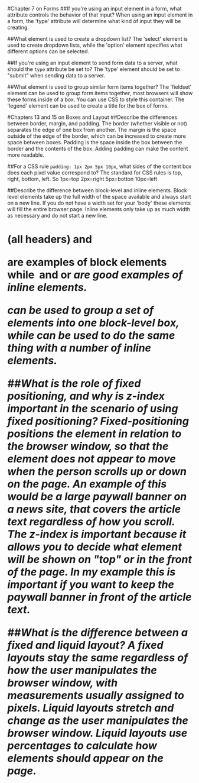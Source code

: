 #Chapter 7 on Forms
##If you're using an input element in a form, what attribute controls the behavior of that input?
    When using an input element in a form, the 'type' attribute will determine what kind of input they will be creating.

##What element is used to create a dropdown list?
    The 'select' element is used to create dropdown lists, while the 'option' element specifies what different options can be selected.

##If you're using an input element to send form data to a server, what should the `type` attribute be set to?
    The 'type' element should be set to "submit" when sending data to a server.

##What element is used to group similar form items together?
    The 'fieldset' element can be used to group form items together, most browsers will show these forms inside of a box. You can use CSS to style this container. The 'legend' element can be used to create a title for the box of forms.

#Chapters 13 and 15 on Boxes and Layout
##Describe the differences between border, margin, and padding.
    The border (whether visible or not) separates the edge of one box from another. The margin is the space outside of the edge of the border, which can be increased to create more space between boxes. Padding is the space inside the box between the border and the contents of the box. Adding padding can make the content more readable.

##For a CSS rule `padding: 1px 2px 5px 10px`, what sides of the content box does each pixel value correspond to?
    The standard for CSS rules is top, right, bottom, left. So 1px=top 2px=right 5px=botton 10px=left

##Describe the difference between block-level and inline elements.
    Block level elements take up the full width of the space available and always start on a new line. If you do not have a width set for your 'body' these elements will fill the entire browser page. Inline elements only take up as much width as necessary and do not start a new line. <h1>(all headers) and <p> are examples of block elements while <img> and <b> or <i> are good examples of inline elements. <div> can be used to group a set of elements into one block-level box, while <span> can be used to do the same thing with a number of inline elements.

##What is the role of fixed positioning, and why is z-index important in the scenario of using fixed positioning?
    Fixed-positioning positions the element in relation to the browser window, so that the element does not appear to move when the person scrolls up or down on the page. An example of this would be a large paywall banner on a news site, that covers the article text regardless of how you scroll. The z-index is important because it allows you to decide what element will be shown on "top" or in the front of the page. In my example this is important if you want to keep the paywall banner in front of the article text.

##What is the difference between a fixed and liquid layout?
    A fixed layouts stay the same regardless of how the user manipulates the browser window, with measurements usually assigned to pixels. Liquid layouts stretch and change as the user manipulates the browser window. Liquid layouts use percentages to calculate how elements should appear on the page.

